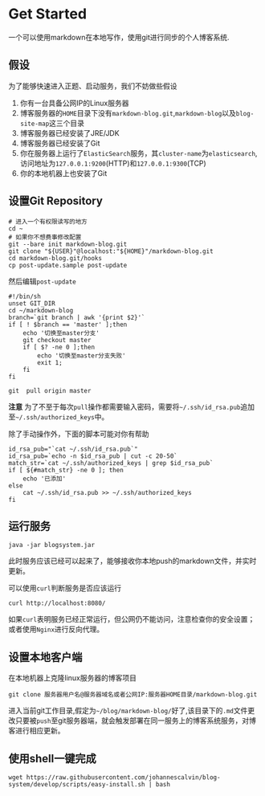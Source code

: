 # Get Started

一个可以使用markdown在本地写作，使用git进行同步的个人博客系统.

## 假设

为了能够快速进入正题、启动服务，我们不妨做些假设

1. 你有一台具备公网IP的Linux服务器
2. 博客服务器的`HOME`目录下没有`markdown-blog.git`,`markdown-blog`以及`blog-site-map`这三个目录
3. 博客服务器已经安装了JRE/JDK
4. 博客服务器已经安装了Git
5. 你在服务器上运行了`ElasticSearch`服务，其`cluster-name`为`elasticsearch`,访问地址为`127.0.0.1:9200`(HTTP)和`127.0.0.1:9300`(TCP)
6. 你的本地机器上也安装了Git

## 设置Git Repository

```shell
# 进入一个有权限读写的地方
cd ~
# 如果你不想费事修改配置
git --bare init markdown-blog.git
git clone "${USER}"@localhost:"${HOME}"/markdown-blog.git
cd markdown-blog.git/hooks
cp post-update.sample post-update
```

然后编辑`post-update`

```shell
#!/bin/sh
unset GIT_DIR
cd ~/markdown-blog
branch=`git branch | awk '{print $2}'`
if [ ! $branch == 'master' ];then
    echo '切换至master分支'
    git checkout master
    if [ $? -ne 0 ];then
        echo '切换至master分支失败'
        exit 1;
    fi
fi

git  pull origin master
```

**注意** 为了不至于每次`pull`操作都需要输入密码，需要将`~/.ssh/id_rsa.pub`追加至`~/.ssh/authorized_keys`中。

除了手动操作外，下面的脚本可能对你有帮助

```shell
id_rsa_pub="`cat ~/.ssh/id_rsa.pub`"
id_rsa_pub=`echo -n $id_rsa_pub | cut -c 20-50`
match_str=`cat ~/.ssh/authorized_keys | grep $id_rsa_pub`
if [ ${#match_str} -ne 0 ]; then
    echo '已添加'
else
    cat ~/.ssh/id_rsa.pub >> ~/.ssh/authorized_keys
fi
```

## 运行服务

```shell
java -jar blogsystem.jar
```

此时服务应该已经可以起来了，能够接收你本地push的markdown文件，并实时更新。

可以使用`curl`判断服务是否应该运行

```shell
curl http://localhost:8080/
```

如果`curl`表明服务已经正常运行，但公网仍不能访问，注意检查你的安全设置；或者使用`Nginx`进行反向代理。

## 设置本地客户端

在本地机器上克隆linux服务器的博客项目

```shell
git clone 服务器用户名@服务器域名或者公网IP:服务器HOME目录/markdown-blog.git
```

进入当前git工作目录,假定为`~/blog/markdown-blog/`好了,该目录下的`.md`文件更改只要被`push`至git服务器端，就会触发部署在同一服务上的博客系统服务，对博客进行相应更新。

## 使用shell一键完成

```shell
wget https://raw.githubusercontent.com/johannescalvin/blog-system/develop/scripts/easy-install.sh | bash
```